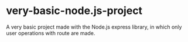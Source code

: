 # very-basic-node.js-project
A very basic project made with the Node.js express library, in which only user operations with route are made.
